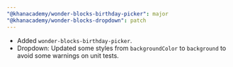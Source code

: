```yaml
---
"@khanacademy/wonder-blocks-birthday-picker": major
"@khanacademy/wonder-blocks-dropdown": patch
---
```


- Added `wonder-blocks-birthday-picker`.
- Dropdown: Updated some styles from `backgroundColor` to `background` to avoid some warnings on unit tests.
